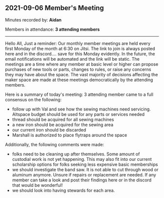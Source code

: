 ## 2021-09-06 Member's Meeting

Minutes recorded by: **Aidan**

Members in attendance: **3 attending members**

---

Hello All,
Just a reminder:
Our monthly member meetings are held every first Monday of the month at 6:30 on Jitsi. The link to join is always posted here and in the discord.... save for this Monday evidently. In the future, the email notifications will be automated and the link will be static. The meetings are a time where any member at basic level or higher can propose purchases of new tools or parts, changes to rules, or raise any concerns they may have about the space. The vast majority of decisions affecting the maker space are made at these meetings democratically by the attending members.

Here is a summary of today's meeting:
3 attending member came to a full consensus on the following:
- follow up with Val and see how the sewing machines need servicing. Altspace budget should be used for any parts or services needed
- thread should be acquired for all sewing machines
- a new iron should be acquired for the sewing area
- our current iron should be discarded
- Marshall is authorized to place flytraps around the space

Additionally, the following comments were made:
- folks need to be cleaning up after themselves. Some amount of custodial work is not yet happening. This may also fit into our current scholarship options for folks seeking less expensive basic memberships
- we should investigate the band saw. It is not able to cut through wood or aluminum anymore. Unsure if repairs or replacement are needed. If any member can take a look and post their findings here or in the discord that would be wonderful!
- we should look into having stewards for each area.
